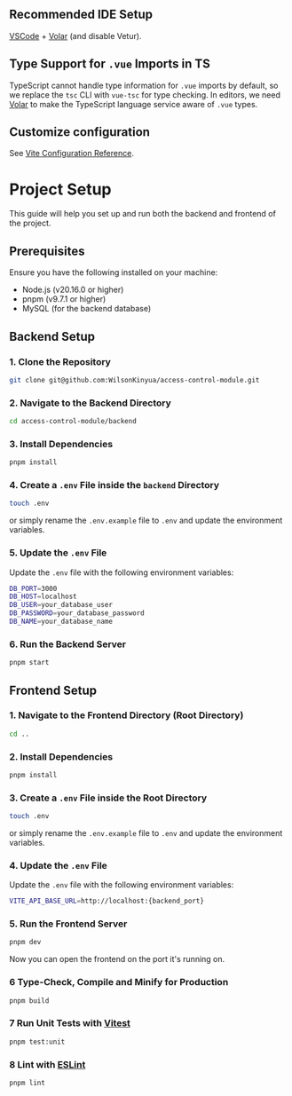 ## Recommended IDE Setup

[VSCode](https://code.visualstudio.com/) + [Volar](https://marketplace.visualstudio.com/items?itemName=Vue.volar) (and disable Vetur).

## Type Support for `.vue` Imports in TS

TypeScript cannot handle type information for `.vue` imports by default, so we replace the `tsc` CLI with `vue-tsc` for type checking. In editors, we need [Volar](https://marketplace.visualstudio.com/items?itemName=Vue.volar) to make the TypeScript language service aware of `.vue` types.

## Customize configuration

See [Vite Configuration Reference](https://vitejs.dev/config/).

# Project Setup

This guide will help you set up and run both the backend and frontend of the project.

## Prerequisites

Ensure you have the following installed on your machine:

- Node.js (v20.16.0 or higher)
- pnpm (v9.7.1 or higher)
- MySQL (for the backend database)

## Backend Setup

### 1. Clone the Repository

```sh
git clone git@github.com:WilsonKinyua/access-control-module.git
```

### 2. Navigate to the Backend Directory

```sh
cd access-control-module/backend
```

### 3. Install Dependencies

```sh
pnpm install
```

### 4. Create a `.env` File inside the `backend` Directory

```sh
touch .env
```

or simply rename the `.env.example` file to `.env` and update the environment variables.

### 5. Update the `.env` File

Update the `.env` file with the following environment variables:

```sh
DB_PORT=3000
DB_HOST=localhost
DB_USER=your_database_user
DB_PASSWORD=your_database_password
DB_NAME=your_database_name
```

### 6. Run the Backend Server

```sh
pnpm start
```

## Frontend Setup

### 1. Navigate to the Frontend Directory (Root Directory)

```sh
cd ..
```

### 2. Install Dependencies

```sh
pnpm install
```

### 3. Create a `.env` File inside the Root Directory

```sh
touch .env
```

or simply rename the `.env.example` file to `.env` and update the environment variables.

### 4. Update the `.env` File

Update the `.env` file with the following environment variables:

```sh
VITE_API_BASE_URL=http://localhost:{backend_port}
```

### 5. Run the Frontend Server

```sh
pnpm dev
```
Now you can open the frontend on the port it's running on.

### 6 Type-Check, Compile and Minify for Production

```sh
pnpm build
```

### 7 Run Unit Tests with [Vitest](https://vitest.dev/)

```sh
pnpm test:unit
```

### 8 Lint with [ESLint](https://eslint.org/)

```sh
pnpm lint
```